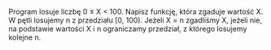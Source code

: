 Program losuje liczbę 0 ≤ X < 100. Napisz funkcję, która zgaduje wartość X. W pętli losujemy n z przedziału [0, 100). Jeżeli X = n zgadliśmy X, jeżeli nie, na podstawie wartości X i n ograniczamy przedział, z którego losujemy kolejne n.
